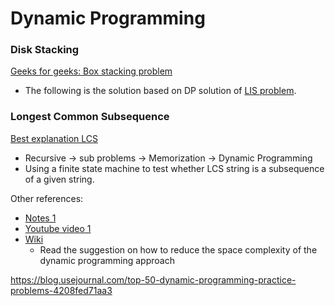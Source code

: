 # Dynamic Programming 
### Disk Stacking
[Geeks for geeks: Box stacking problem](https://www.geeksforgeeks.org/box-stacking-problem-dp-22/)
- The following is the solution based on DP solution of [LIS problem]().

### Longest Common Subsequence

[Best explanation LCS](https://www.ics.uci.edu/~eppstein/161/960229.html)
- Recursive -> sub problems -> Memorization -> Dynamic Programming 
- Using a finite state machine to test whether LCS string is a subsequence of a given string.

Other references:
- [Notes 1](http://www.cs.mun.ca/~kol/courses/6901-f14/lec12.pdf)
- [Youtube video 1](https://www.youtube.com/watch?v=BysNXJHzCEs&list=PLLXdhg_r2hKA7DPDsunoDZ-Z769jWn4R8&index=45)
- [Wiki](https://en.wikipedia.org/wiki/Longest_common_subsequence_problem)
    - Read the suggestion on how to reduce the space complexity of the dynamic programming approach


https://blog.usejournal.com/top-50-dynamic-programming-practice-problems-4208fed71aa3
